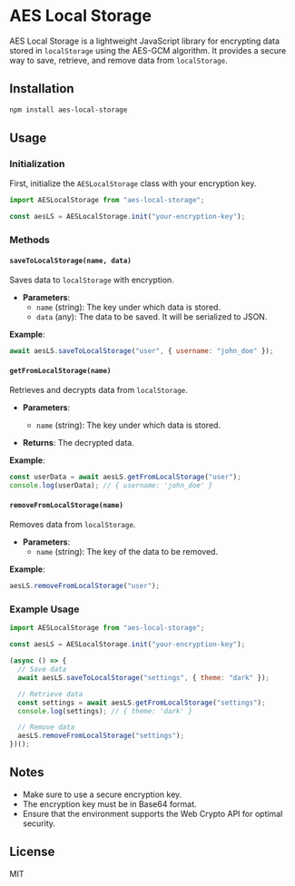 # AES Local Storage

AES Local Storage is a lightweight JavaScript library for encrypting data stored in `localStorage` using the AES-GCM algorithm. It provides a secure way to save, retrieve, and remove data from `localStorage`.

## Installation

```bash
npm install aes-local-storage
```

## Usage

### Initialization

First, initialize the `AESLocalStorage` class with your encryption key.

```javascript
import AESLocalStorage from "aes-local-storage";

const aesLS = AESLocalStorage.init("your-encryption-key");
```

### Methods

#### `saveToLocalStorage(name, data)`

Saves data to `localStorage` with encryption.

- **Parameters**:
  - `name` (string): The key under which data is stored.
  - `data` (any): The data to be saved. It will be serialized to JSON.

**Example**:

```javascript
await aesLS.saveToLocalStorage("user", { username: "john_doe" });
```

#### `getFromLocalStorage(name)`

Retrieves and decrypts data from `localStorage`.

- **Parameters**:

  - `name` (string): The key under which data is stored.

- **Returns**: The decrypted data.

**Example**:

```javascript
const userData = await aesLS.getFromLocalStorage("user");
console.log(userData); // { username: 'john_doe' }
```

#### `removeFromLocalStorage(name)`

Removes data from `localStorage`.

- **Parameters**:
  - `name` (string): The key of the data to be removed.

**Example**:

```javascript
aesLS.removeFromLocalStorage("user");
```

### Example Usage

```javascript
import AESLocalStorage from "aes-local-storage";

const aesLS = AESLocalStorage.init("your-encryption-key");

(async () => {
  // Save data
  await aesLS.saveToLocalStorage("settings", { theme: "dark" });

  // Retrieve data
  const settings = await aesLS.getFromLocalStorage("settings");
  console.log(settings); // { theme: 'dark' }

  // Remove data
  aesLS.removeFromLocalStorage("settings");
})();
```

## Notes

- Make sure to use a secure encryption key.
- The encryption key must be in Base64 format.
- Ensure that the environment supports the Web Crypto API for optimal security.

## License

MIT

